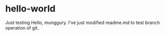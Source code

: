 # hello-world
Just testing
Hello, munggury.
I've just modified readme.md to test branch operation of git.
